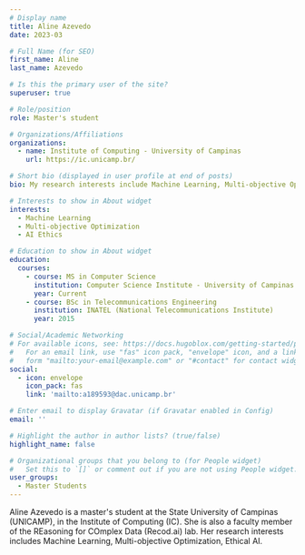 ```yaml
---
# Display name
title: Aline Azevedo
date: 2023-03

# Full Name (for SEO)
first_name: Aline
last_name: Azevedo

# Is this the primary user of the site?
superuser: true

# Role/position
role: Master's student

# Organizations/Affiliations
organizations:
  - name: Institute of Computing - University of Campinas
    url: https://ic.unicamp.br/

# Short bio (displayed in user profile at end of posts)
bio: My research interests include Machine Learning, Multi-objective Optimization, Ethical AI.

# Interests to show in About widget
interests:
  - Machine Learning
  - Multi-objective Optimization
  - AI Ethics

# Education to show in About widget
education:
  courses:
    - course: MS in Computer Science
      institution: Computer Science Institute - University of Campinas
      year: Current
    - course: BSc in Telecommunications Engineering
      institution: INATEL (National Telecommunications Institute)
      year: 2015

# Social/Academic Networking
# For available icons, see: https://docs.hugoblox.com/getting-started/page-builder/#icons
#   For an email link, use "fas" icon pack, "envelope" icon, and a link in the
#   form "mailto:your-email@example.com" or "#contact" for contact widget.
social:
  - icon: envelope
    icon_pack: fas
    link: 'mailto:a189593@dac.unicamp.br'

# Enter email to display Gravatar (if Gravatar enabled in Config)
email: ''

# Highlight the author in author lists? (true/false)
highlight_name: false

# Organizational groups that you belong to (for People widget)
#   Set this to `[]` or comment out if you are not using People widget.
user_groups:
  - Master Students
---
```


Aline Azevedo is a master's student at the State University of Campinas (UNICAMP), in the Institute of Computing (IC). She is also a faculty member of the REasoning for COmplex Data (Recod.ai) lab. Her research interests includes Machine Learning, Multi-objective Optimization, Ethical AI.
